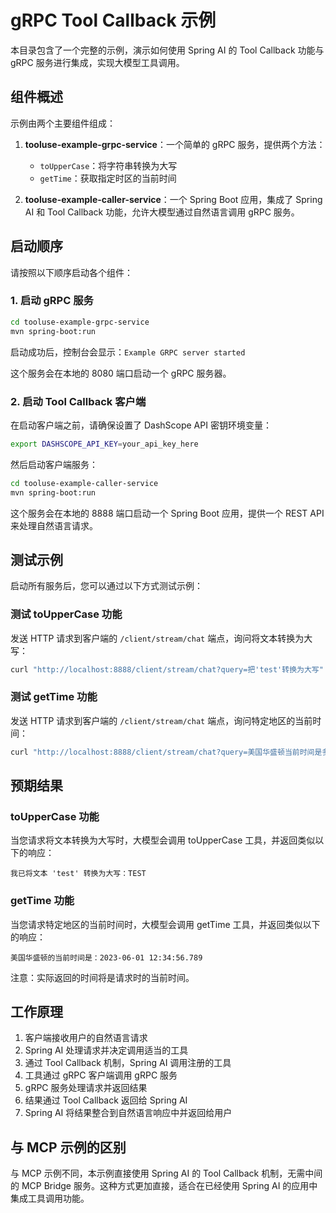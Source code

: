 # gRPC Tool Callback 示例

本目录包含了一个完整的示例，演示如何使用 Spring AI 的 Tool Callback 功能与 gRPC 服务进行集成，实现大模型工具调用。

## 组件概述

示例由两个主要组件组成：

1. **tooluse-example-grpc-service**：一个简单的 gRPC 服务，提供两个方法：
   - `toUpperCase`：将字符串转换为大写
   - `getTime`：获取指定时区的当前时间

2. **tooluse-example-caller-service**：一个 Spring Boot 应用，集成了 Spring AI 和 Tool Callback 功能，允许大模型通过自然语言调用 gRPC 服务。

## 启动顺序

请按照以下顺序启动各个组件：

### 1. 启动 gRPC 服务

```bash
cd tooluse-example-grpc-service
mvn spring-boot:run
```

启动成功后，控制台会显示：`Example GRPC server started`

这个服务会在本地的 8080 端口启动一个 gRPC 服务器。

### 2. 启动 Tool Callback 客户端

在启动客户端之前，请确保设置了 DashScope API 密钥环境变量：

```bash
export DASHSCOPE_API_KEY=your_api_key_here
```

然后启动客户端服务：

```bash
cd tooluse-example-caller-service
mvn spring-boot:run
```

这个服务会在本地的 8888 端口启动一个 Spring Boot 应用，提供一个 REST API 来处理自然语言请求。

## 测试示例

启动所有服务后，您可以通过以下方式测试示例：

### 测试 toUpperCase 功能

发送 HTTP 请求到客户端的 `/client/stream/chat` 端点，询问将文本转换为大写：

```bash
curl "http://localhost:8888/client/stream/chat?query=把'test'转换为大写"
```

### 测试 getTime 功能

发送 HTTP 请求到客户端的 `/client/stream/chat` 端点，询问特定地区的当前时间：

```bash
curl "http://localhost:8888/client/stream/chat?query=美国华盛顿当前时间是多少"
```

## 预期结果

### toUpperCase 功能

当您请求将文本转换为大写时，大模型会调用 toUpperCase 工具，并返回类似以下的响应：

```
我已将文本 'test' 转换为大写：TEST
```

### getTime 功能

当您请求特定地区的当前时间时，大模型会调用 getTime 工具，并返回类似以下的响应：

```
美国华盛顿的当前时间是：2023-06-01 12:34:56.789
```

注意：实际返回的时间将是请求时的当前时间。

## 工作原理

1. 客户端接收用户的自然语言请求
2. Spring AI 处理请求并决定调用适当的工具
3. 通过 Tool Callback 机制，Spring AI 调用注册的工具
4. 工具通过 gRPC 客户端调用 gRPC 服务
5. gRPC 服务处理请求并返回结果
6. 结果通过 Tool Callback 返回给 Spring AI
7. Spring AI 将结果整合到自然语言响应中并返回给用户

## 与 MCP 示例的区别

与 MCP 示例不同，本示例直接使用 Spring AI 的 Tool Callback 机制，无需中间的 MCP Bridge 服务。这种方式更加直接，适合在已经使用 Spring AI 的应用中集成工具调用功能。
